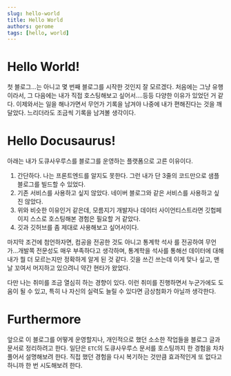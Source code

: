 ```yaml
---
slug: hello-world
title: Hello World
authors: gerome
tags: [hello, world]
---
```

# Hello World!
첫 블로그...는 아니고 몇 번째 블로그를 시작한 것인지 잘 모르겠다. 처음에는 그냥 유행이라서, 그 다음에는 내가 직접 호스팅해보고 싶어서....등등 다양한 이유가 있었던 거 같다. 이제와서는 일을 해나가면서 무언가 기록을 남겨야 나중에 내가 편해진다는 것을 깨달았다. 느리더라도 조금씩 기록을 남겨볼 생각이다.

# Hello Docusaurus!
아래는 내가 도큐사우루스를 블로그를 운영하는 플랫폼으로 고른 이유이다.
1) 간단하다. 나는 프론트엔드를 알지도 못한다. 그런 내가 단 3줄의 코드만으로 샘플 블로그를 빌드할 수 있었다.
2) 기존 서비스를 사용하고 싶지 않았다. 네이버 블로그와 같은 서비스를 사용하고 싶진 않았다.
3) 위와 비슷한 이유인거 같은데, 모름지기 개발자나 데이터 사이언티스트라면 깃헙페이지 스스로 호스팅해본 경험은 필요할 거 같았다.
4) 깃과 깃허브를 좀 제대로 사용해보고 싶어서이다. 

마지막 조건에 첨언하자면, 컴공을 전공한 것도 아니고 통계학 석사 를 전공하여 무언가...개발쪽 전문성도 매우 부족하다고 생각하며, 통계학을 석사를 통해선 데이터에 대해 내가 뭘 더 모르는지만 정확하게 알게 된 것 같다. 깃을 쓰긴 쓰는데 이게 맞나 싶고, 맨날 꼬여서 머지하고 있으려니 약간 현타가 왔었다. 

다만 나는 취미를 조금 열심히 하는 경향이 있다. 이런 취미를 진행하면서 누군가에도 도움이 될 수 있고, 특히 나 자신의 실력도 늘릴 수 있다면 금상첨화가 아닐까 생각한다. 

# Furthermore
앞으로 이 블로그를 어떻게 운영할지나, 개인적으로 했던 소소한 작업들을 블로그 글과 문서로 정리하려고 한다. 일단은 `ETC`의 도큐사우루스 문서를 호스팅까지 한 경험을 차차 풀어서 설명해보려 한다. 직접 했던 경험을 다시 복기하는 것만큼 효과적인게 또 없다고 하니까 한 번 시도해보려 한다.